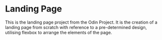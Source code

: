 # Landing Page
This is the landing page project from the Odin Project. It is the creation of a landing page from scratch with reference to a pre-determined design, utilising flexbox to arrange the elements of the page. 